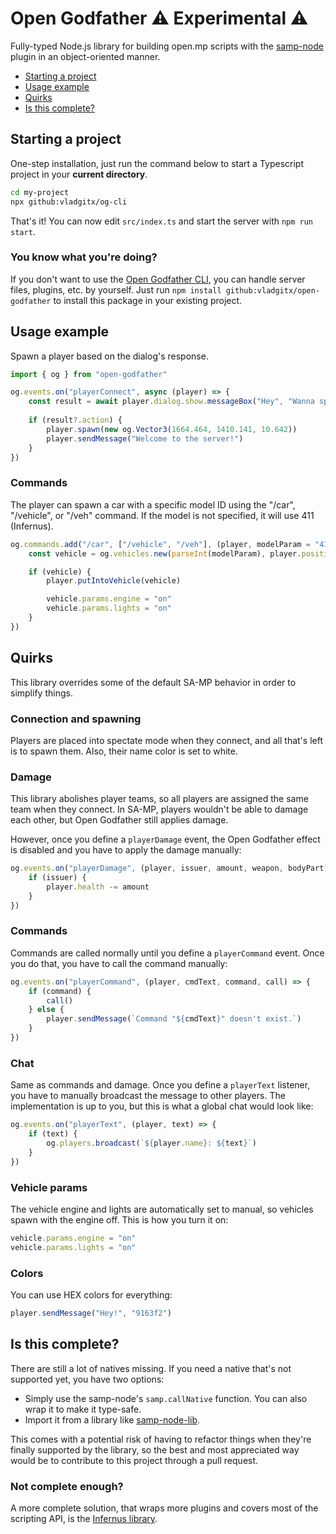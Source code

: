 # Open Godfather :warning: Experimental :warning:

Fully-typed Node.js library for building open.mp scripts with the [samp-node](https://github.com/AmyrAhmady/samp-node) plugin in an object-oriented manner.

- [Starting a project](#starting-a-project)
- [Usage example](#usage-example)
- [Quirks](#quirks)
- [Is this complete?](#is-this-complete)

## Starting a project

One-step installation, just run the command below to start a Typescript project in your **current directory**.

```bash
cd my-project
npx github:vladgitx/og-cli
```

That's it! You can now edit `src/index.ts` and start the server with `npm run start`.

### You know what you're doing?

If you don't want to use the [Open Godfather CLI](https://github.com/vladgitx/og-cli), you can handle server files, plugins, etc. by yourself. Just run `npm install github:vladgitx/open-godfather` to install this package in your existing project.
    
## Usage example

Spawn a player based on the dialog's response.

```typescript
import { og } from "open-godfather"

og.events.on("playerConnect", async (player) => {
    const result = await player.dialog.show.messageBox("Hey", "Wanna spawn?", "Yes", "No")
	
    if (result?.action) {
        player.spawn(new og.Vector3(1664.464, 1410.141, 10.642))
        player.sendMessage("Welcome to the server!")
    }
})
```

### Commands

The player can spawn a car with a specific model ID using the "/car", "/vehicle", or "/veh" command. If the model is not specified, it will use 411 (Infernus).

```typescript
og.commands.add("/car", ["/vehicle", "/veh"], (player, modelParam = "411") => {
    const vehicle = og.vehicles.new(parseInt(modelParam), player.position, player.rotation)

    if (vehicle) {
        player.putIntoVehicle(vehicle)

        vehicle.params.engine = "on"
        vehicle.params.lights = "on"
    }
})
```

## Quirks

This library overrides some of the default SA-MP behavior in order to simplify things.

### Connection and spawning

Players are placed into spectate mode when they connect, and all that's left is to spawn them. Also, their name color is set to white.

### Damage

This library abolishes player teams, so all players are assigned the same team when they connect. In SA-MP, players wouldn't be able to damage each other, but Open Godfather still applies damage.

However, once you define a `playerDamage` event, the Open Godfather effect is disabled and you have to apply the damage manually:

```typescript
og.events.on("playerDamage", (player, issuer, amount, weapon, bodyPart) => {
    if (issuer) {
    	player.health -= amount
    }
})
```

### Commands

Commands are called normally until you define a `playerCommand` event. Once you do that, you have to call the command manually:

```typescript
og.events.on("playerCommand", (player, cmdText, command, call) => {
    if (command) {
        call()
    } else {
        player.sendMessage(`Command "${cmdText}" doesn't exist.`)
    }
})
```

### Chat

Same as commands and damage. Once you define a `playerText` listener, you have to manually broadcast the message to other players. The implementation is up to you, but this is what a global chat would look like:

```typescript
og.events.on("playerText", (player, text) => {
    if (text) {
        og.players.broadcast(`${player.name}: ${text}`)
    }
})
```

### Vehicle params

The vehicle engine and lights are automatically set to manual, so vehicles spawn with the engine off. This is how you turn it on:

```typescript
vehicle.params.engine = "on"
vehicle.params.lights = "on"
```

### Colors

You can use HEX colors for everything:

```typescript
player.sendMessage("Hey!", "9163f2")
```

## Is this complete?

There are still a lot of natives missing. If you need a native that's not supported yet, you have two options:

- Simply use the samp-node's `samp.callNative` function. You can also wrap it to make it type-safe.
- Import it from a library like [samp-node-lib](https://github.com/peterszombati/samp-node-lib).

This comes with a potential risk of having to refactor things when they're finally supported by the library, so the best and most appreciated way would be to contribute to this project through a pull request.

### Not complete enough?

A more complete solution, that wraps more plugins and covers most of the scripting API, is the [Infernus library](https://github.com/dockfries/infernus).
